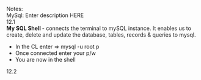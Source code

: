 Notes: <br>
MySql: Enter description HERE<br>
12.1 <br>
<b> My SQL Shell </b>  - connects the terminal to mySQL instance. It enables us to create, delete and update the database, tables, records & queries to mysql.  
* In the CL enter => mysql -u root p
* Once connected enter your p/w 
* You are now in the shell 



12.2
